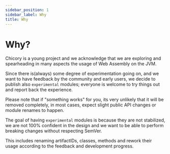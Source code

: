 ```yaml
---
sidebar_position: 1
sidebar_label: Why
title: Why
---
```

# Why?

Chicory is a young project and we acknowledge that we are exploring and spearheading in many aspects the usage of Web Assembly on the JVM.

Since there is(always) some degree of experimentation going on, and we want to have feedback by the community and early users, we decide to publish also `experimental` modules; everyone is welcome to try things out and report back the experience.

Please note that if "something works" for you, its very unlikely that it will be removed completely, in most cases, expect slight public API changes or module renames to happen.

The goal of having `experimental` modules is because they are not stabilized, we are not 100% confident in the design and we want to be able to perform breaking changes without respecting SemVer.

This includes renaming artifactIDs, classes, methods and rework their usage according to the feedback and development progress.

<!--
```java
//DEPS com.dylibso.chicory:docs-lib:999-SNAPSHOT

docs.FileOps.writeResult("docs/experimental", "1-why.md.result", "empty");
```
-->
